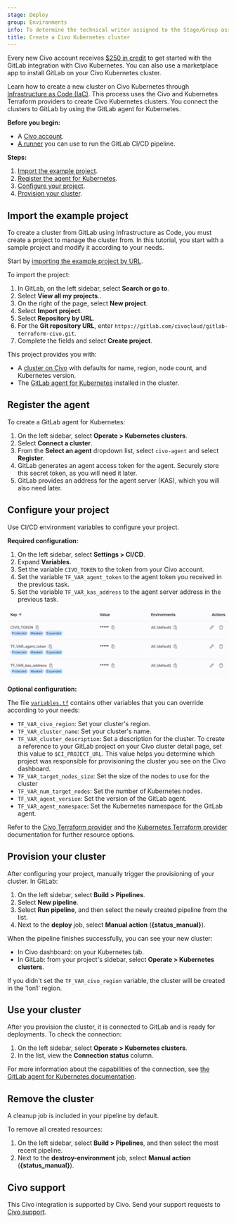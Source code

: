 ```yaml
---
stage: Deploy
group: Environments
info: To determine the technical writer assigned to the Stage/Group associated with this page, see https://handbook.gitlab.com/handbook/product/ux/technical-writing/#assignments
title: Create a Civo Kubernetes cluster
---
```


Every new Civo account receives [$250 in credit](https://dashboard.civo.com/signup) to get started with the GitLab integration with Civo Kubernetes. You can also use a marketplace app to install GitLab on your Civo Kubernetes cluster.

Learn how to create a new cluster on Civo Kubernetes through
[Infrastructure as Code (IaC)](../../index.md). This process uses the Civo
and Kubernetes Terraform providers to create Civo Kubernetes clusters. You connect the clusters to GitLab
by using the GitLab agent for Kubernetes.

**Before you begin:**

- A [Civo account](https://dashboard.civo.com/signup).
- [A runner](https://docs.gitlab.com/runner/install/) you can use to run the GitLab CI/CD pipeline.

**Steps:**

1. [Import the example project](#import-the-example-project).
1. [Register the agent for Kubernetes](#register-the-agent).
1. [Configure your project](#configure-your-project).
1. [Provision your cluster](#provision-your-cluster).

## Import the example project

To create a cluster from GitLab using Infrastructure as Code, you must
create a project to manage the cluster from. In this tutorial, you start with
a sample project and modify it according to your needs.

Start by [importing the example project by URL](../../../project/import/repo_by_url.md).

To import the project:

1. In GitLab, on the left sidebar, select **Search or go to**.
1. Select **View all my projects**..
1. On the right of the page, select **New project**.
1. Select **Import project**.
1. Select **Repository by URL**.
1. For the **Git repository URL**, enter `https://gitlab.com/civocloud/gitlab-terraform-civo.git`.
1. Complete the fields and select **Create project**.

This project provides you with:

- A [cluster on Civo](https://gitlab.com/civocloud/gitlab-terraform-civo/-/blob/master/civo.tf) with defaults for name, region, node count, and Kubernetes version.
- The [GitLab agent for Kubernetes](https://gitlab.com/civocloud/gitlab-terraform-civo/-/blob/master/agent.tf) installed in the cluster.

## Register the agent

To create a GitLab agent for Kubernetes:

1. On the left sidebar, select **Operate > Kubernetes clusters**.
1. Select **Connect a cluster**.
1. From the **Select an agent** dropdown list, select `civo-agent` and select **Register**.
1. GitLab generates an agent access token for the agent. Securely store this secret token, as you will need it later.
1. GitLab provides an address for the agent server (KAS), which you will also need later.

## Configure your project

Use CI/CD environment variables to configure your project.

**Required configuration:**

1. On the left sidebar, select **Settings > CI/CD**.
1. Expand **Variables**.
1. Set the variable `CIVO_TOKEN` to the token from your Civo account.
1. Set the variable `TF_VAR_agent_token` to the agent token you received in the previous task.
1. Set the variable `TF_VAR_kas_address` to the agent server address in the previous task.

![Required configuration](img/variables_civo_v17_3.png)

**Optional configuration:**

The file [`variables.tf`](https://gitlab.com/civocloud/gitlab-terraform-civo/-/blob/master/variables.tf)
contains other variables that you can override according to your needs:

- `TF_VAR_civo_region`: Set your cluster's region.
- `TF_VAR_cluster_name`: Set your cluster's name.
- `TF_VAR_cluster_description`: Set a description for the cluster. To create a reference to your GitLab project on your Civo cluster detail page, set this value to `$CI_PROJECT_URL`. This value helps you determine which project was responsible for provisioning the cluster you see on the Civo dashboard.
- `TF_VAR_target_nodes_size`: Set the size of the nodes to use for the cluster
- `TF_VAR_num_target_nodes`: Set the number of Kubernetes nodes.
- `TF_VAR_agent_version`: Set the version of the GitLab agent.
- `TF_VAR_agent_namespace`: Set the Kubernetes namespace for the GitLab agent.

Refer to the [Civo Terraform provider](https://registry.terraform.io/providers/civo/civo/latest/docs/resources/kubernetes_cluster) and the [Kubernetes Terraform provider](https://registry.terraform.io/providers/hashicorp/kubernetes/latest/docs) documentation for further resource options.

## Provision your cluster

After configuring your project, manually trigger the provisioning of your cluster. In GitLab:

1. On the left sidebar, select **Build > Pipelines**.
1. Select **New pipeline**.
1. Select **Run pipeline**, and then select the newly created pipeline from the list.
1. Next to the **deploy** job, select **Manual action** (**{status_manual}**).

When the pipeline finishes successfully, you can see your new cluster:

- In Civo dashboard: on your Kubernetes tab.
- In GitLab: from your project's sidebar, select **Operate > Kubernetes clusters**.

If you didn't set the `TF_VAR_civo_region` variable, the cluster will be created in the 'lon1' region.

## Use your cluster

After you provision the cluster, it is connected to GitLab and is ready for deployments. To check the connection:

1. On the left sidebar, select **Operate > Kubernetes clusters**.
1. In the list, view the **Connection status** column.

For more information about the capabilities of the connection, see [the GitLab agent for Kubernetes documentation](../index.md).

## Remove the cluster

A cleanup job is included in your pipeline by default.

To remove all created resources:

1. On the left sidebar, select **Build > Pipelines**, and then select the most recent pipeline.
1. Next to the **destroy-environment** job, select **Manual action** (**{status_manual}**).

## Civo support

This Civo integration is supported by Civo. Send your support requests to [Civo support](https://www.civo.com/contact).
